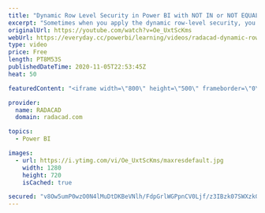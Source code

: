 ```yaml
---
title: "Dynamic Row Level Security in Power BI with NOT IN or NOT EQUAL Rule"
excerpt: "Sometimes when you apply the dynamic row-level security, you want to have the criteria as NOT EQUAL and NOT IN. This can be a bit tricky in the dynamic implementation of RLS because the relationship behavior is normally the opposite. In this video, I’ll explain how you can do that. Download the file"
originalUrl: https://youtube.com/watch?v=Oe_UxtScKms
webUrl: https://everyday.cc/powerbi/learning/videos/radacad-dynamic-row-level-security-in-power-bi-with-not-in-or-not-equal-rule/
type: video
price: Free
length: PT8M53S
publishedDateTime: 2020-11-05T22:53:45Z
heat: 50

featuredContent: "<iframe width=\"800\" height=\"500\" frameborder=\"0\" src=\"https://www.youtube.com/embed/Oe_UxtScKms\" allow=\"accelerometer; autoplay; encrypted-media; gyroscope; picture-in-picture\" allowfullscreen></iframe>"

provider:
  name: RADACAD
  domain: radacad.com

topics:
  - Power BI

images:
  - url: https://i.ytimg.com/vi/Oe_UxtScKms/maxresdefault.jpg
    width: 1280
    height: 720
    isCached: true

secured: "v8Ow5umP0wzO0N4lMuDtDKBeVNlh/FdpGrlWGPpnCV0Ljf/z3IBzk07SWXzkGJr3awkmvnX9RXvQrgGrBJgv85g++5+73FK4mybERS9hvx+WivxKUy65fcIguOOL0WvdTjcXSKXvKxH8ms3Ths58RfGUVCoNNpI0Vh/ooaT+8LjVODh6ibSntnqs1c40xo4DahS5n6RrMnXxmn4P6f/bh5jqncuAA0FdycwqH1a4kp42mFiuPszTowfNt27XZhAiLdzTFlhFdIT6ZIXO6b9khxSXTT94d+8yVarplR8TJp+i2XAOgDQZtHlUnXDKmKVrbsSry7cP1xAMnsXS2h6MnTCVyNljRwuVFu8oV9cQiN40u6Tlt0qeO/0j35mn87DPLUkCxU76uiVWNXzqIcmnxt7OSZm5sfGl6M5k8pxoNls=;Aj7fIXto3OM2BeIorideFQ=="
---
```


